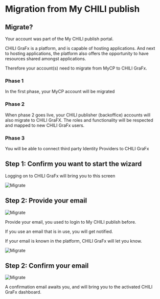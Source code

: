 # Migration from My CHILI publish

## Migrate?

Your account was part of the My CHILI publish portal. 

CHILI GraFx is a platform, and is capable of hosting applications. And next to hosting applications, the platform also offers the opportunity to have resources shared amongst applications.

Therefore your account(s) need to migrate from MyCP to CHILI GraFx.


    
### Phase 1

In the first phase, your MyCP account will be migrated

### Phase 2

When phase 2 goes live, your CHILI publisher (backoffice) accounts will also migrate to CHILI GraFX.
The roles and functionality will be respected and mapped to new CHILI GraFx users.

### Phase 3

You will be able to connect third party Identity Providers to CHILI GraFx

## Step 1: Confirm you want to start the wizard

Logging on to CHILI GraFx will bring you to this screen

![Migrate](https://chilipublishdocs.imgix.net/CHILI_GraFx/migrate5.png?w=690)


## Step 2: Provide your email

![Migrate](https://chilipublishdocs.imgix.net/CHILI_GraFx/migrate2.png?w=690)

Provide your email, you used to login to My CHILI publish before.

If you use an email that is in use, you will get notified.

If your email is known in the platform, CHILI GraFx will let you know.

![Migrate](https://chilipublishdocs.imgix.net/CHILI_GraFx/migrate4.png?w=250)


## Step 2: Confirm your email

![Migrate](https://chilipublishdocs.imgix.net/CHILI_GraFx/migrate3.png?w=690)

A confirmation email awaits you, and will bring you to the activated CHILI GraFx dashboard.